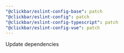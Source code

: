 ```yaml
---
"@clickbar/eslint-config-base": patch
"@clickbar/eslint-config": patch
"@clickbar/eslint-config-typescript": patch
"@clickbar/eslint-config-vue": patch
---
```


Update dependencies
